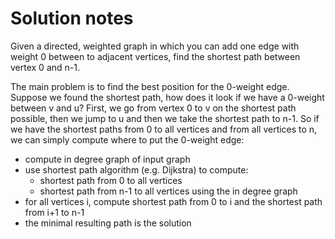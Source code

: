 # Solution notes

Given a directed, weighted graph in which you can add one edge with weight 0 between to adjacent vertices, find the shortest path between vertex 0 and n-1.

The main problem is to find the best position for the 0-weight edge. Suppose we found the shortest path, how does it look if we have a 0-weight between v and u? First, we go from vertex 0 to v on the shortest path possible, then we jump to u and then we take the shortest path to n-1. So if we have the shortest paths from 0 to all vertices and from all vertices to n, we can simply compute where to put the 0-weight edge:

- compute in degree graph of input graph
- use shortest path algorithm (e.g. Dijkstra) to compute:
    - shortest path from 0 to all vertices
    - shortest path from n-1 to all vertices using the in degree graph
- for all vertices i, compute shortest path from 0 to i and the shortest path from i+1 to n-1
- the minimal resulting path is the solution
